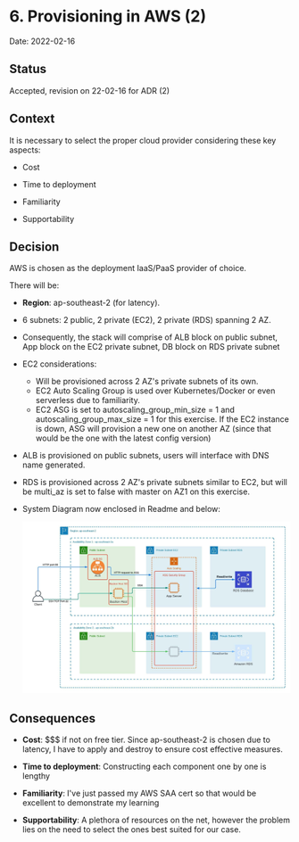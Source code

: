 # 6. Provisioning in AWS (2) 

Date: 2022-02-16

## Status

Accepted, revision on 22-02-16 for ADR (2)

## Context

It is necessary to select the proper cloud provider considering these key aspects:

- Cost 

- Time to deployment

- Familiarity

- Supportability

## Decision

AWS is chosen as the deployment IaaS/PaaS provider of choice.

There will be:
- **Region**: ap-southeast-2 (for latency).

- 6 subnets: 2 public, 2 private (EC2), 2 private (RDS) spanning 2 AZ.

- Consequently, the stack will comprise of ALB block on public subnet, App block on the EC2 private subnet, DB block on RDS private subnet

- EC2 considerations:
  - Will be provisioned across 2 AZ's private subnets of its own.
  - EC2 Auto Scaling Group is used over Kubernetes/Docker or even serverless due to familiarity.
  - EC2 ASG is set to autoscaling_group_min_size = 1 and autoscaling_group_max_size = 1 for this exercise. If the EC2 instance is down, ASG will provision a new one on another AZ (since that would be the one with the latest config version)

- ALB is provisioned on public subnets, users will interface with DNS name generated.

- RDS is provisioned across 2 AZ's private subnets similar to EC2, but will be multi_az is set to false with master on AZ1 on this exercise.

- System Diagram now enclosed in Readme and below: 
  
  ![system-diagram](../../resources/sys-diagram-v1.jpeg)

## Consequences

- **Cost**: $$$ if not on free tier. Since ap-southeast-2 is chosen due to latency, I have to apply and destroy to ensure cost effective measures.

- **Time to deployment**: Constructing each component one by one is lengthy

- **Familiarity**: I've just passed my AWS SAA cert so that would be excellent to demonstrate my learning

- **Supportability**: A plethora of resources on the net, however the problem lies on the need to select the ones best suited for our case.